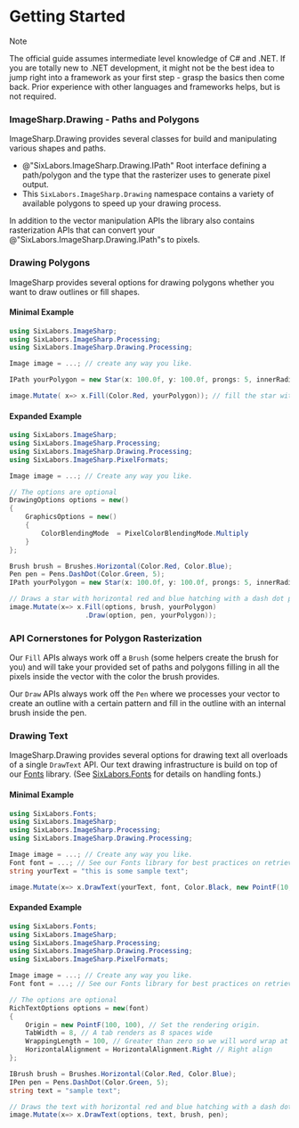 # Getting Started

>[!NOTE]
>The official guide assumes intermediate level knowledge of C# and .NET. If you are totally new to .NET development, it might not be the best idea to jump right into a framework as your first step - grasp the basics then come back. Prior experience with other languages and frameworks helps, but is not required.

### ImageSharp.Drawing - Paths and Polygons

ImageSharp.Drawing provides several classes for build and manipulating various shapes and paths.

- @"SixLabors.ImageSharp.Drawing.IPath" Root interface defining a path/polygon and the type that the rasterizer uses to generate pixel output.
- This `SixLabors.ImageSharp.Drawing` namespace contains a variety of available polygons to speed up your drawing process.

In addition to the vector manipulation APIs the library also contains rasterization APIs that can convert your @"SixLabors.ImageSharp.Drawing.IPath"s to pixels.

### Drawing Polygons

ImageSharp provides several options for drawing polygons whether you want to draw outlines or fill shapes.

#### Minimal Example

```c#
using SixLabors.ImageSharp;
using SixLabors.ImageSharp.Processing;
using SixLabors.ImageSharp.Drawing.Processing;

Image image = ...; // create any way you like.

IPath yourPolygon = new Star(x: 100.0f, y: 100.0f, prongs: 5, innerRadii: 20.0f, outerRadii:30.0f);

image.Mutate( x=> x.Fill(Color.Red, yourPolygon)); // fill the star with red

```

#### Expanded Example

```c#
using SixLabors.ImageSharp;
using SixLabors.ImageSharp.Processing;
using SixLabors.ImageSharp.Drawing.Processing;
using SixLabors.ImageSharp.PixelFormats;

Image image = ...; // Create any way you like.

// The options are optional
DrawingOptions options = new()
{
    GraphicsOptions = new()
    {
        ColorBlendingMode  = PixelColorBlendingMode.Multiply
    }
};

Brush brush = Brushes.Horizontal(Color.Red, Color.Blue);
Pen pen = Pens.DashDot(Color.Green, 5);
IPath yourPolygon = new Star(x: 100.0f, y: 100.0f, prongs: 5, innerRadii: 20.0f, outerRadii:30.0f);

// Draws a star with horizontal red and blue hatching with a dash dot pattern outline.
image.Mutate(x=> x.Fill(options, brush, yourPolygon)
                   .Draw(option, pen, yourPolygon));
```

### API Cornerstones for Polygon Rasterization
Our `Fill` APIs always work off a `Brush` (some helpers create the brush for you) and will take your provided set of paths and polygons filling in all the pixels inside the vector with the color the brush provides.

Our `Draw` APIs always work off the `Pen` where we processes your vector to create an outline with a certain pattern and fill in the outline with an internal brush inside the pen.


### Drawing Text

ImageSharp.Drawing provides several options for drawing text all overloads of a single `DrawText` API. Our text drawing infrastructure is build on top of our [Fonts](../fonts/index.md) library. (See [SixLabors.Fonts](../fonts/index.md) for details on handling fonts.)

#### Minimal Example

```c#
using SixLabors.Fonts;
using SixLabors.ImageSharp;
using SixLabors.ImageSharp.Processing;
using SixLabors.ImageSharp.Drawing.Processing;

Image image = ...; // Create any way you like.
Font font = ...; // See our Fonts library for best practices on retrieving one of these.
string yourText = "this is some sample text";

image.Mutate(x=> x.DrawText(yourText, font, Color.Black, new PointF(10, 10)));
```

#### Expanded Example

```c#
using SixLabors.Fonts;
using SixLabors.ImageSharp;
using SixLabors.ImageSharp.Processing;
using SixLabors.ImageSharp.Drawing.Processing;
using SixLabors.ImageSharp.PixelFormats;

Image image = ...; // Create any way you like.
Font font = ...; // See our Fonts library for best practices on retrieving one of these.

// The options are optional
RichTextOptions options = new(font)
{
    Origin = new PointF(100, 100), // Set the rendering origin.
    TabWidth = 8, // A tab renders as 8 spaces wide
    WrappingLength = 100, // Greater than zero so we will word wrap at 100 pixels wide
    HorizontalAlignment = HorizontalAlignment.Right // Right align
};

IBrush brush = Brushes.Horizontal(Color.Red, Color.Blue);
IPen pen = Pens.DashDot(Color.Green, 5);
string text = "sample text";

// Draws the text with horizontal red and blue hatching with a dash dot pattern outline.
image.Mutate(x=> x.DrawText(options, text, brush, pen);
```

